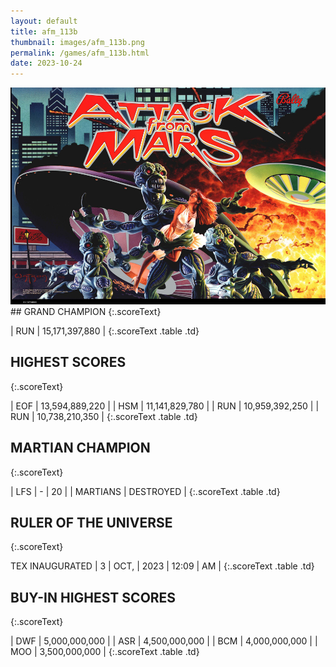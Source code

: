 ```yaml
---
layout: default
title: afm_113b
thumbnail: images/afm_113b.png
permalink: /games/afm_113b.html
date: 2023-10-24
---
```


<img src="../images/afm_113b.png" class="gameThumbnail img-fluid mx-auto align-middle">
## GRAND CHAMPION
{:.scoreText}

| RUN | 15,171,397,880 | 
{:.scoreText .table .td}

## HIGHEST SCORES
{:.scoreText}

| EOF | 13,594,889,220 | 
| HSM | 11,141,829,780 | 
| RUN | 10,959,392,250 | 
| RUN | 10,738,210,350 | 
{:.scoreText .table .td}

## MARTIAN CHAMPION
{:.scoreText}

| LFS | - | 20 | 
| MARTIANS | DESTROYED | 
{:.scoreText .table .td}

## RULER OF THE UNIVERSE
{:.scoreText}

TEX
INAUGURATED
| 3 | OCT, | 2023 | 12:09 | AM | 
{:.scoreText .table .td}

## BUY-IN HIGHEST SCORES
{:.scoreText}

| DWF | 5,000,000,000 | 
| ASR | 4,500,000,000 | 
| BCM | 4,000,000,000 | 
| MOO | 3,500,000,000 | 
{:.scoreText .table .td}

